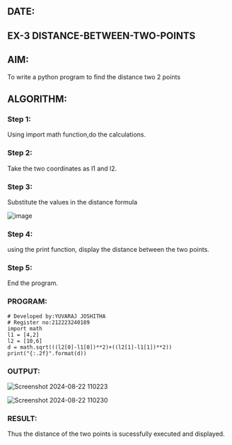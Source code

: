 ## DATE:
## EX-3 DISTANCE-BETWEEN-TWO-POINTS

## AIM:
To write a python program to find the distance two 2 points
## ALGORITHM:
### Step 1: 
Using import math function,do the calculations.
### Step 2: 
Take the two coordinates as l1 and l2.
### Step 3: 
Substitute the values in the distance formula

![image](https://github.com/user-attachments/assets/efd902f3-0822-48d0-aef0-31e32e0d1720)

### Step 4: 
using the print function, display the distance between the two points.
### Step 5: 
End the program.
### PROGRAM:
```
# Developed by:YUVARAJ JOSHITHA
# Register no:212223240189
import math 
l1 = [4,2]
l2 = [10,6]
d = math.sqrt(((l2[0]-l1[0])**2)+((l2[1]-l1[1])**2))
print("{:.2f}".format(d))
 ``` 


### OUTPUT:
![Screenshot 2024-08-22 110223](https://github.com/user-attachments/assets/298a9acd-6c82-44ca-9b72-c4639301f623)

![Screenshot 2024-08-22 110230](https://github.com/user-attachments/assets/c6d9a97f-98f6-4695-bbf9-663b2a2d17e1)


### RESULT:
Thus the distance of the two points is sucessfully executed and displayed.
